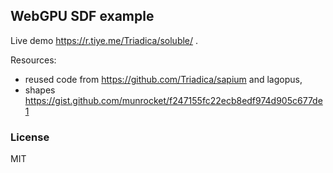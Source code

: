 ## WebGPU SDF example

Live demo https://r.tiye.me/Triadica/soluble/ .

Resources:

- reused code from https://github.com/Triadica/sapium and lagopus,
- shapes https://gist.github.com/munrocket/f247155fc22ecb8edf974d905c677de1

### License

MIT
